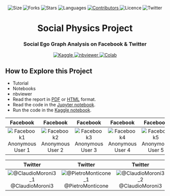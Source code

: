 <!-- Meta-Badges -->
</p>

<p align="center">
    <img alt="Size" src="https://img.shields.io/github/repo-size/InPhyT/SocialPhysicsProject">
  </a>
  <img alt="Forks" src="https://img.shields.io/github/forks/InPhyT/SocialPhysicsProject">
  </a>
  <img alt="Stars" src="https://img.shields.io/github/stars/InPhyT/SocialPhysicsProject">
  </a>
  <img alt="Languages" src="https://img.shields.io/github/languages/count/InPhyT/SocialPhysicsProject">
  </a>
  <a href="https://github.com/InPhyT/SocialPhysicsProject/graphs/contributors">
    <img alt="Contributors" src="https://img.shields.io/github/contributors/InPhyT/SocialPhysicsProject">
  </a>
  <img alt="Licence" src="https://img.shields.io/github/license/InPhyT/SocialPhysicsProject">
  </a>
  <img alt="Twitter" src="https://img.shields.io/twitter/url?url=https%3A%2F%2Fgithub.com%2FInPhyT%2FSocialPhysicsProject"
  </a>
  
</p>

<!-- Title -->
<h1 align="center">
  Social Physics Project
</h1>

<!-- Subtitle -->
<h3 align="center">
  Social Ego Graph Analysis on Facebook & Twitter
</h3>

<!-- Badges -->
</p>

<p align="center">
  <a href="https://www.kaggle.com/inphyt2020/socialphysicsproject">
    <img alt="Kaggle" src="https://kaggle.com/static/images/open-in-kaggle.svg">
  </a>
  <a href="https://nbviewer.jupyter.org/github/InPhyT/SocialPhysicsProject/">
    <img alt="nbviewer" src="https://github.com/jupyter/design/blob/master/logos/Badges/nbviewer_badge.svg">
  </a>
  <a href="https://colab.research.google.com/github/InPhyT/SocialPhysicsProject/blob/master">
    <img alt="Colab" src="https://colab.research.google.com/assets/colab-badge.svg">
  </a>
  
</p>

## How to Explore this Project

* Tutorial 
* Notebooks 
* nbviewer
* Read the report in [PDF](https://inphyt.github.io/SocialPhysicsProject/Report/report.pdf) or [HTML](https://inphyt.github.io/SocialPhysicsProject/Report/report.html) format.
* Read the code in the [Jupyter notebook](https://nbviewer.jupyter.org/github/InPhyT/SocialPhysicsProject/blob/master/Notebooks/notebook.ipynb).
* Run the code in the [Kaggle notebook](https://www.kaggle.com/inphyt2020/digitalepidemiologyproject).

| Facebook | Facebook | Facebook |Facebook | Facebook |
|:--------:|:-------:|:--------:|:-------:|:--------:|
| ![Facebook1](https://github.com/InPhyT/SocialPhysicsProject/blob/master/Images/Facebook1.png) Anonymous User 1 | ![Facebook2](https://github.com/InPhyT/SocialPhysicsProject/blob/master/Images/Facebook2.png) Anonymous User 2 | ![Facebook3](https://github.com/InPhyT/SocialPhysicsProject/blob/master/Images/Facebook3.png) Anonymous User 3 | ![Facebook4](https://github.com/InPhyT/SocialPhysicsProject/blob/master/Images/Facebook4.png) Anonymous User 4 | ![Facebook5](https://github.com/InPhyT/SocialPhysicsProject/blob/master/Images/Facebook5.png) Anonymous User 5 | 

| Twitter | Twitter |Twitter | Twitter |
|:--------:|:-------:|:--------:|:-------:|
| ![@ClaudioMoroni3_1](https://github.com/InPhyT/SocialPhysicsProject/blob/master/Images/@ClaudioMoroni3_1.png) @ClaudioMoroni3 | ![@PietroMonticone_1](https://github.com/InPhyT/SocialPhysicsProject/blob/master/Images/@PietroMonticone_1.png) @PietroMonticone | ![@ClaudioMoroni3_2](https://github.com/InPhyT/SocialPhysicsProject/blob/master/Images/@ClaudioMoroni3_2.png) @ClaudioMoroni3 | ![@PietroMonticone_22](https://github.com/InPhyT/SocialPhysicsProject/blob/master/Images/@PietroMonticone_22.png) @PietroMonticone |

